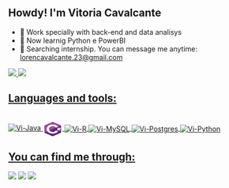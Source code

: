 

## Howdy! I'm Vitoria Cavalcante

- 🔭 Work specially with back-end and data analisys
- 🌱 Now learnig Python e PowerBI
- 👯 Searching internship. You can message me anytime: lorencavalcante.23@gmail.com

<div>
<a href="https://github.com/Vitoria-Cavalcante">
<img height="180cm" src="https://github-readme-stats.vercel.app/api?username=Vitoria-Cavalcante&show_icons=true&theme=dark&include_all_commits=true&count_private=true"/>
<img height="180cm" src="https://github-readme-stats.vercel.app/api/top-langs/?username=Vitoria-Cavalcante&layout=compact&langs_count=16&theme=dark"/>
</div>


## Languages and tools:
<div style="display: inline_block"><br>
  <img align-"center alt="Vi-Java" height="30" width"40" <img src="https://cdn.jsdelivr.net/gh/devicons/devicon@latest/icons/java/java-original.svg">
  <img align="center" alt="Vi-Csharp" height="30" width="40" <img src="https://raw.githubusercontent.com/devicons/devicon/master/icons/csharp/csharp-original.svg">
  <img align="center" alt="Vi-R" height="30" width="40" <img src="https://cdn.jsdelivr.net/gh/devicons/devicon@latest/icons/r/r-original.svg" />
  <img align="center" alt="Vi-MySQL" height="30 width="40" <img src="https://cdn.jsdelivr.net/gh/devicons/devicon@latest/icons/mysql/mysql-original.svg" />
  <img align="center" alt="Vi-Postgres" height="30 width="40" <img src="https://cdn.jsdelivr.net/gh/devicons/devicon@latest/icons/postgresql/postgresql-original.svg" />
  <img align="center" alt="Vi-Python" height="30" width="40" <img src="https://cdn.jsdelivr.net/gh/devicons/devicon@latest/icons/python/python-original.svg" />  
</div>


## You can find me through:

<div> 
 <a href="https://discord.gg/sadsaturn23" target="_blank"><img src="https://img.shields.io/badge/Discord-7289DA?style=for-the-badge&logo=discord&logoColor=white" target="_blank"></a> 
  <a href = "mailto:lorencavalcamte.23@gmail.com"><img src="https://img.shields.io/badge/-Gmail-%23333?style=for-the-badge&logo=gmail&logoColor=white" target="_blank"></a>
  <a href="https://www.linkedin.com/in/loren-cavalcante-04784a245" target="_blank"><img src="https://img.shields.io/badge/-LinkedIn-%230077B5?style=for-the-badge&logo=linkedin&logoColor=white" target="_blank"></a> 
 
 
</div>
